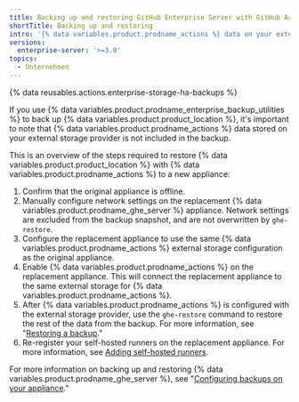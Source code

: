 ```yaml
---
title: Backing up and restoring GitHub Enterprise Server with GitHub Actions enabled
shortTitle: Backing up and restoring
intro: '{% data variables.product.prodname_actions %} data on your external storage provider is not included in regular {% data variables.product.prodname_ghe_server %} backups, and must be backed up separately.'
versions:
  enterprise-server: '>=3.0'
topics:
  - Unternehmen
---
```


{% data reusables.actions.enterprise-storage-ha-backups %}

If you use {% data variables.product.prodname_enterprise_backup_utilities %} to back up {% data variables.product.product_location %}, it's important to note that {% data variables.product.prodname_actions %} data stored on your external storage provider is not included in the backup.

This is an overview of the steps required to restore {% data variables.product.product_location %} with {% data variables.product.prodname_actions %} to a new appliance:

1. Confirm that the original appliance is offline.
1. Manually configure network settings on the replacement {% data variables.product.prodname_ghe_server %} appliance. Network settings are excluded from the backup snapshot, and are not overwritten by `ghe-restore`.
1. Configure the replacement appliance to use the same {% data variables.product.prodname_actions %} external storage configuration as the original appliance.
1. Enable {% data variables.product.prodname_actions %} on the replacement appliance. This will connect the replacement appliance to the same  external storage for {% data variables.product.prodname_actions %}.
1. After {% data variables.product.prodname_actions %} is configured with the external storage provider, use the `ghe-restore` command to restore the rest of the data from the backup. For more information, see "[Restoring a backup](/admin/configuration/configuring-backups-on-your-appliance#restoring-a-backup)."
1. Re-register your self-hosted runners on the replacement appliance. For more information, see [Adding self-hosted runners](/actions/hosting-your-own-runners/adding-self-hosted-runners).

For more information on backing up and restoring {% data variables.product.prodname_ghe_server %}, see "[Configuring backups on your appliance](/admin/configuration/configuring-backups-on-your-appliance)."
